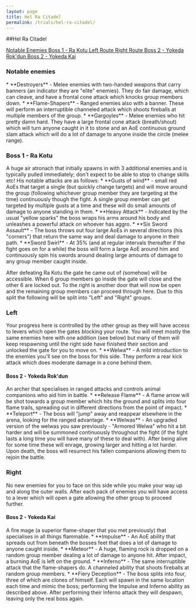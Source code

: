 ```yaml
---
layout: page
title: Hel Ra Citadel
permalink: /trials/hel-ra-citadel/
---
```


##Hel Ra Citadel

<div class="timeline">
  <a class="node" href="#mobs">
    <span>Notable Enemies</span>
  </a>
  <a class="node boss" href="#boss-1">
    <span>Boss 1 - Ra Kotu</span>
  </a>
  <a class="node inline-top" href="#left">
    <span>Left Route</span>
  </a>
  <a class="node inline-bottom" href="#right">
    <span>Right Route</span>
  </a>
  <a class="node inline-top" href="#boss-2-1">
    <span>Boss 2 - Yokeda Rok'dun</span>
  </a>
  <a class="node inline-bottom" href="#boss-2-2">
    <span>Boss 2 - Yokeda Kai</span>
  </a>
</div>

<h3 id="mobs">Notable enemies</h3>
* **Destroyers** - Melee enemies with two-handed weapons that carry banners (an indicator they are "elite" enemies).  They do fair damage, which can cleave, and have a frontal cone attack which knocks group members down.
* **Flame-Shapers** - Ranged enemies also with a banner.  These will perform an interruptible channeled attack which shoots fireballs at multiple members of the group.
* **Gargoyles** - Melee enemies who hit pretty damn hard.  They have a large frontal cone attack (breath/shout) which will turn anyone caught in it to stone and an AoE continuous ground slam attack which will do a lot of damage to anyone inside the circle (melee range).

<h3 id="boss-1">Boss 1 - Ra Kotu</h3>
A huge air atronach that initially spawns in with 3 additional enemies and is typically pulled immediately; don't expect to be able to stop to change skills etc!
His notable attacks are as follows:
* **Gusts of wind** - small red AoEs that target a single (but quickly change targets) and will move around the group (following whichever group member they are targeting at the time) continuously though the fight.  A single group member can get targeted by multiple gusts at a time and these will do small amounts of damage to anyone standing in them.
* **Heavy Attack** - Indicated by the usual "yellow sparks" the boss wraps his arms around his body and unleashes a powerful attack on whoever has aggro.
* **Six Sword Assault** - The boss throws out four large AoEs in several directions (his "corners") that return the same way and deal damage to anyone in their path.
* **Sword Swirl** - At 35% (and at regular intervals thereafter if the fight goes on for a while) the boss will form a large AoE around him and continuously spin his swords around dealing large amounts of damage to any group member caught inside.

After defeating Ra Kotu the gate he came out of (somehow) will be accessible. When 6 group members go inside the gate will close and the other 6 are locked out.  To the right is another door that will now be open and the remaining group members can proceed through here.  Due to this split the following will be split into "Left" and "Right" groups.

<h3 id="left">Left</h3>
Your progress here is controlled by the other group as they will have access to levers which open the gates blocking your route.  You will meet mostly the same enemies here with one addition (see below) but many of them will keep respawning until the right side have finished their section and unlocked the gate for you to move on.
* **Welwa** - A mild introduction to the enemies you'll see on the boss for this side.  They perform a rear kick attack which does moderate damage in a cone behind them.

<h4 id="boss-2-1">Boss 2 - Yokeda Rok'dun</h4>
An archer that specialises in ranged attacks and controls animal companions who aid him in battle.
* **Release Flame** - A flame arrow will be shot towards a group member which hits the ground and splits into four flame trails, spreading out in different directions from the point of impact.
* **Teleport** - The boss will "jump" away and reappear elsewhere in the arena, looking for the ranged advantage.
* **Welwas** - An upgraded version of the welwas you saw previously - "Armored Welwa" who hit a bit harder and will be summoned continuously throughout the fight (if the fight lasts a long time you will have many of these to deal with).  After being alive for some time these will enrage, growing larger and hitting a lot harder.  Upon death, the boss will resurrect his fallen companions allowing them to rejoin the battle.

<h3 id="right">Right</h3>
No new enemies for you to face on this side while you make your way up and along the outer walls.  After each pack of enemies you will have access to a lever which will open a gate allowing the other group to proceed further.

<h4 id="boss-2-2">Boss 2 - Yokeda Kai</h4>
A fire mage (a superior flame-shaper that you met previously) that specialises in all things flammable.
* **Impulse** - An AoE ability that spreads out from beneath the bosses feet that does a lot of damage to anyone caught inside.
* **Meteor** - A huge, flaming rock is dropped on a random group member dealing a lot of damage to anyone hit.  After impact, a burning AoE is left on the ground.
* **Inferno** - The same interruptible attack that the flame-shapers do.  A channeled ability that shoots fireballs at random group members.
* **Fiery Deception** - The boss splits into four, three of which are clones of himself.  Each will spawn in the same location each time and mimic the boss; performing the Impulse and Inferno ability as described above. After performing their Inferno attack they will despawn, leaving only the real boss again.
